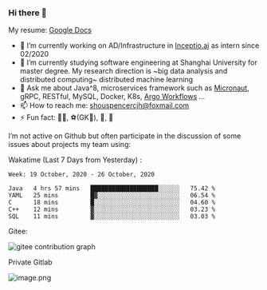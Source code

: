 ### Hi there 👋

My resume: [Google Docs](https://docs.google.com/document/d/1o7iQKDF-_HZUHg6cGiCSl6txrcuQ2tbQttHFFAUeRhc/edit?usp=sharing)

- 🔭 I’m currently working on AD/Infrastructure in [Inceptio.ai](https://www.inceptio.ai/) as intern since 02/2020
- 🌱 I’m currently studying software engineering at Shanghai University for master degree. My research direction is ~big data analysis and distributed computing~ distributed machine learning
- 💬 Ask me about Java^8, microservices framework such as [Micronaut](http://micronaut.io/), gRPC, RESTful, MySQL, Docker, K8s, [Argo Workflows](https://argoproj.github.io/argo/) ...
- 📫 How to reach me: shouspencercjh@foxmail.com
- ⚡ Fun fact: 🚴‍♂️, ⚽(GK🥅), 🏓, 🏸

I’m not active on Github but often participate in the discussion of some issues about projects my team using:

Wakatime (Last 7 Days from Yesterday) :

<!--START_SECTION:waka-->
```text
Week: 19 October, 2020 - 26 October, 2020

Java   4 hrs 57 mins   ███████████████████░░░░░░   75.42 % 
YAML   25 mins         █▓░░░░░░░░░░░░░░░░░░░░░░░   06.54 % 
C      18 mins         █░░░░░░░░░░░░░░░░░░░░░░░░   04.60 % 
C++    12 mins         ▓░░░░░░░░░░░░░░░░░░░░░░░░   03.23 % 
SQL    11 mins         ▓░░░░░░░░░░░░░░░░░░░░░░░░   03.03 % 
```
<!--END_SECTION:waka-->

Gitee:

![gitee contribution graph](https://i.loli.net/2020/08/04/gGf4lVtUxZ1nsae.png)

Private Gitlab

![image.png](https://i.loli.net/2020/08/28/iX5uhVyczxaG2Bn.png)
